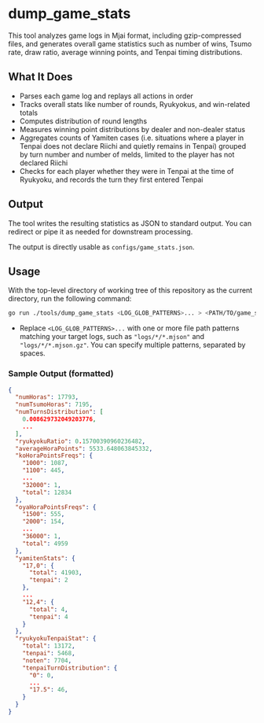 # dump_game_stats

This tool analyzes game logs in Mjai format, including gzip-compressed files, and generates overall game statistics such as number of wins, Tsumo rate, draw ratio, average winning points, and Tenpai timing distributions.

## What It Does

- Parses each game log and replays all actions in order
- Tracks overall stats like number of rounds, Ryukyokus, and win-related totals
- Computes distribution of round lengths
- Measures winning point distributions by dealer and non-dealer status
- Aggregates counts of Yamiten cases (i.e. situations where a player in Tenpai does not declare Riichi and quietly remains in Tenpai) grouped by turn number and number of melds, limited to the player has not declared Riichi
- Checks for each player whether they were in Tenpai at the time of Ryukyoku, and records the turn they first entered Tenpai

## Output

The tool writes the resulting statistics as JSON to standard output.
You can redirect or pipe it as needed for downstream processing.

The output is directly usable as `configs/game_stats.json`.

## Usage

With the top-level directory of working tree of this repository as the current directory, run the following command:

```sh
go run ./tools/dump_game_stats <LOG_GLOB_PATTERNS>... > <PATH/TO/game_stats.json>
```

- Replace `<LOG_GLOB_PATTERNS>...` with one or more file path patterns matching your target logs, such as `"logs/*/*.mjson"` and `"logs/*/*.mjson.gz"`. You can specify multiple patterns, separated by spaces.

### Sample Output (formatted)

```json
{
  "numHoras": 17793,
  "numTsumoHoras": 7195,
  "numTurnsDistribution": [
    0.008629732049203776,
    ...
  ],
  "ryukyokuRatio": 0.15700390960236482,
  "averageHoraPoints": 5533.648063845332,
  "koHoraPointsFreqs": {
    "1000": 1087,
    "1100": 445,
    ...
    "32000": 1,
    "total": 12834
  },
  "oyaHoraPointsFreqs": {
    "1500": 555,
    "2000": 154,
    ...
    "36000": 1,
    "total": 4959
  },
  "yamitenStats": {
    "17,0": {
      "total": 41903,
      "tenpai": 2
    },
    ...
    "12,4": {
      "total": 4,
      "tenpai": 4
    }
  },
  "ryukyokuTenpaiStat": {
    "total": 13172,
    "tenpai": 5468,
    "noten": 7704,
    "tenpaiTurnDistribution": {
      "0": 0,
      ...
      "17.5": 46,
    }
  }
}
```
